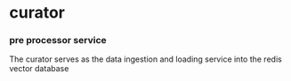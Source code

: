 # curator

### pre processor service

The curator serves as the data ingestion and loading service into the redis vector database